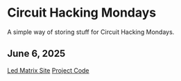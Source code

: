 # Circuit Hacking Mondays

A simple way of storing stuff for Circuit Hacking Mondays.

## June 6, 2025

[Led Matrix Site](https://phptuts.github.io/CHM/2025/june/06/led_matrix_site.html)
[Project Code](https://github.com/phptuts/CHM/blob/main/2025/june/06/led_matrix_project.xml)
